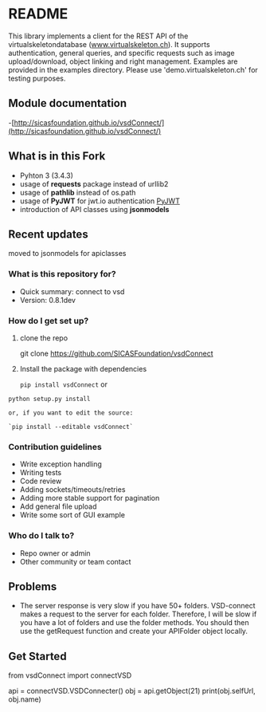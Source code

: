 # README #

This library implements a client for the REST API of the virtualskeletondatabase (www.virtualskeleton.ch). It supports authentication, general queries, and specific requests such as image upload/download, object linking and right management. Examples are provided in the examples directory. Please use 'demo.virtualskeleton.ch' for testing purposes.

## Module documentation
-[http://sicasfoundation.github.io/vsdConnect/](http://sicasfoundation.github.io/vsdConnect/)

## What is in this Fork
- Pyhton 3 (3.4.3)
- usage of **requests** package instead of urllib2
- usage of **pathlib** instead of os.path
- usage of **PyJWT** for jwt.io authentication [PyJWT](https://github.com/jpadilla/pyjwt)
- introduction of API classes using **jsonmodels**

## Recent updates
moved to jsonmodels for apiclasses

### What is this repository for? ###

* Quick summary: connect to vsd
* Version: 0.8.1dev

### How do I get set up? ###
1. clone the repo

    git clone https://github.com/SICASFoundation/vsdConnect

2. Install the package with dependencies

    `pip install vsdConnect`
    or

`python setup.py install`

    or, if you want to edit the source:

    `pip install --editable vsdConnect`

### Contribution guidelines ###

* Write exception handling
* Writing tests
* Code review
* Adding sockets/timeouts/retries
* Adding more stable support for pagination
* Add general file upload
* Write some sort of GUI example

### Who do I talk to? ###

* Repo owner or admin
* Other community or team contact

## Problems
* The server response is very slow if you have 50+ folders. VSD-connect makes a request to the server for each folder. Therefore, I will be slow if you have a lot of folders and use the folder methods. You should then use the getRequest function and create your APIFolder object locally.

## Get Started

from vsdConnect import connectVSD

api = connectVSD.VSDConnecter()
obj = api.getObject(21)
print(obj.selfUrl, obj.name)
